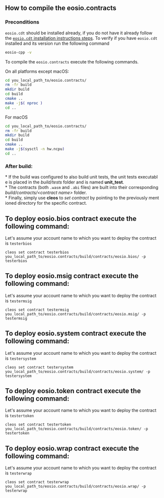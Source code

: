 ## How to compile the eosio.contracts

### Preconditions
`eosio.cdt` should be installed already, if you do not have it already follow the [`eosio.cdt` installation instructions steps](https://github.com/EOSIO/eosio.cdt/tree/master/#binary-releases). To verify if you have `eosio.cdt` installed and its version run the following command 

```sh
eosio-cpp -v
```

To compile the `eosio.contracts` execute the following commands.

On all platforms except macOS:
```sh
cd you_local_path_to/eosio.contracts/
rm -fr build
mkdir build
cd build
cmake ..
make -j$( nproc )
cd ..
```

For macOS
```sh
cd you_local_path_to/eosio.contracts/
rm -fr build
mkdir build
cd build
cmake ..
make -j$(sysctl -n hw.ncpu)
cd ..
```

### After build:
* If the build was configured to also build unit tests, the unit tests executable is placed in the _build/tests_ folder and is named __unit_test__.
* The contracts (both `.wasm` and `.abi` files) are built into their corresponding _build/contracts/\<contract name\>_ folder.
* Finally, simply use __cleos__ to _set contract_ by pointing to the previously mentioned directory for the specific contract.

## To deploy eosio.bios contract execute the following command:
Let's assume your account name to which you want to deploy the contract is `testerbios`
```
cleos set contract testerbios you_local_path_to/eosio.contracts/build/contracts/eosio.bios/ -p testerbios
```

## To deploy eosio.msig contract execute the following command:
Let's assume your account name to which you want to deploy the contract is `testermsig`
```
cleos set contract testermsig you_local_path_to/eosio.contracts/build/contracts/eosio.msig/ -p testermsig
```

## To deploy eosio.system contract execute the following command:
Let's assume your account name to which you want to deploy the contract is `testersystem`
```
cleos set contract testersystem you_local_path_to/eosio.contracts/build/contracts/eosio.system/ -p testersystem
```

## To deploy eosio.token contract execute the following command:
Let's assume your account name to which you want to deploy the contract is `testertoken`
```
cleos set contract testertoken you_local_path_to/eosio.contracts/build/contracts/eosio.token/ -p testertoken
```

## To deploy eosio.wrap contract execute the following command:
Let's assume your account name to which you want to deploy the contract is `testerwrap`
```
cleos set contract testerwrap you_local_path_to/eosio.contracts/build/contracts/eosio.wrap/ -p testerwrap
```